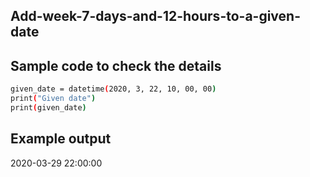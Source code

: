 ## Add-week-7-days-and-12-hours-to-a-given-date
## Sample code to check the details 
```sh
given_date = datetime(2020, 3, 22, 10, 00, 00)
print("Given date")
print(given_date)
```
## Example output
2020-03-29 22:00:00

